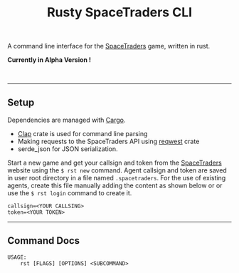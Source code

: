 <div align="center"><h1>
<b>Rusty SpaceTraders CLI</b>
</h1></div>

<br>

A command line interface for the [SpaceTraders](https://spacetraders.io/) game, written in rust.

**Currently in Alpha Version !**

<br>

---

## Setup

Dependencies are managed with [Cargo](https://doc.rust-lang.org/cargo/).
- [Clap](https://docs.rs/clap/latest/clap/index.html) crate is used for command line parsing
- Making requests to the SpaceTraders API using [reqwest](https://docs.rs/reqwest/latest/reqwest/#) crate
- serde_json for JSON serialization.

Start a new game and get your callsign and token from the [SpaceTraders](https://spacetraders.io/) website using the `$ rst new` command.
Agent callsign and token are saved in user root directory in a file named `.spacetraders`. For the use of existing agents, create this file manually adding the content as shown below or or use the `$ rst login` command to create it.

```
callsign=<YOUR CALLSING>
token=<YOUR TOKEN>
```

---

## Command Docs

```
USAGE:
    rst [FLAGS] [OPTIONS] <SUBCOMMAND>
```